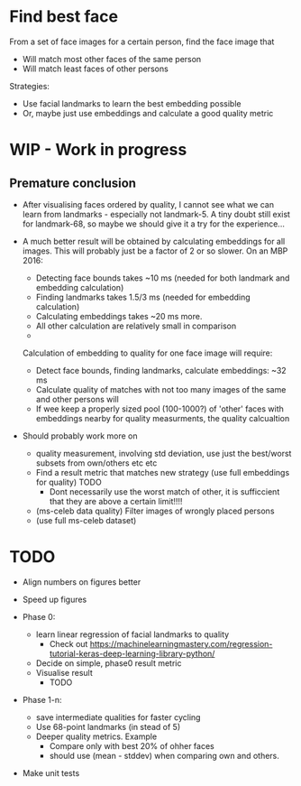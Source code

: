 # Find best face

From a set of face images for a certain person, find the face image that
  - Will match most other faces of the same person
  - Will match least faces of other persons

Strategies:
  - Use facial landmarks to learn the best embedding possible
  - Or, maybe just use embeddings and calculate a good quality metric


# WIP - Work in progress

## Premature conclusion

- After visualising faces ordered by quality, I cannot see what we can learn from landmarks - especially not landmark-5.
    A tiny doubt still exist for landmark-68, so maybe we should give it a try for the experience...

- A much better result will be obtained by calculating embeddings for all images.
  This will probably just be a factor of 2 or so slower. On an MBP 2016:
    - Detecting face bounds takes ~10 ms (needed for both landmark and embedding calculation)
    - Finding landmarks takes 1.5/3 ms (needed for embedding  calculation)
    - Calculating embeddings takes ~20 ms more.
    - All other calculation are relatively small in comparison
    -
  Calculation of embedding to quality for one face image will require:
    - Detect face bounds, finding landmarks, calculate embeddings: ~32 ms
    - Calculate quality of matches with not too many images of the same and other persons will
    - If wee keep a properly sized pool (100-1000?) of 'other' faces with embeddings nearby for quality measurments, the
      quality calcualtion

- Should probably work more on
    - quality measurement, involving std deviation, use just the best/worst subsets from own/others etc etc
    - Find a result metric that matches new strategy (use full embeddings for quality)
        TODO
        - Dont necessarily use the worst match of other, it is sufficcient that they are above a certain limit!!!!
    - (ms-celeb data quality) Filter images of wrongly placed persons
    - (use full ms-celeb dataset)

# TODO

* Align numbers on figures better
* Speed up figures  

* Phase 0:
    - learn linear regression of facial landmarks to quality
        - Check out https://machinelearningmastery.com/regression-tutorial-keras-deep-learning-library-python/
    - Decide on simple, phase0 result metric
    - Visualise result
        - TODO

* Phase 1-n:
    - save intermediate qualities for faster cycling
    - Use 68-point landmarks (in stead of 5)
    - Deeper quality metrics. Example
        - Compare only with best 20% of ohher faces
        - should use (mean - stddev) when comparing own and others.

* Make unit tests
